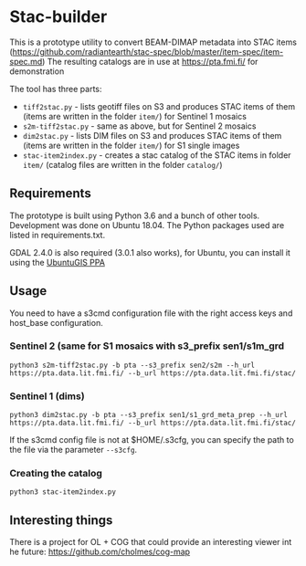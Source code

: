 # Stac-builder

This is a prototype utility to convert BEAM-DIMAP metadata into STAC items (https://github.com/radiantearth/stac-spec/blob/master/item-spec/item-spec.md)
The resulting catalogs are in use at https://pta.fmi.fi/ for demonstration

The tool has three parts:
* `tiff2stac.py` - lists geotiff files on S3 and produces STAC items of them (items are written in the folder `item/`) for Sentinel 1 mosaics
* `s2m-tiff2stac.py` - same as above, but for Sentinel 2 mosaics
* `dim2stac.py` - lists DIM files on S3 and produces STAC items of them (items are written in the folder `item/`) for S1 single images
* `stac-item2index.py` - creates a stac catalog of the STAC items in folder `item/` (catalog files are written in the folder `catalog/`)

## Requirements

The prototype is built using Python 3.6 and a bunch of other tools. Development was done on Ubuntu 18.04. The Python packages used are listed in requirements.txt.

GDAL 2.4.0 is also required (3.0.1 also works), for Ubuntu, you can install it using the [UbuntuGIS PPA](https://launchpad.net/~ubuntugis/+archive/ubuntu/ppa)

## Usage

You need to have a s3cmd configuration file with the right access keys and host_base configuration. 

### Sentinel 2 (same for S1 mosaics with s3_prefix sen1/s1m_grd

`python3 s2m-tiff2stac.py -b pta --s3_prefix sen2/s2m --h_url https://pta.data.lit.fmi.fi/ --b_url https://pta.data.lit.fmi.fi/stac/`

### Sentinel 1 (dims)

`python3 dim2stac.py -b pta --s3_prefix sen1/s1_grd_meta_prep --h_url https://pta.data.lit.fmi.fi/ --b_url https://pta.data.lit.fmi.fi/stac/`

If the s3cmd config file is not at $HOME/.s3cfg, you can specify the path to the file via the parameter `--s3cfg`.

### Creating the catalog

`python3 stac-item2index.py`

## Interesting things

There is a project for OL + COG that could provide an interesting viewer int he future: https://github.com/cholmes/cog-map

